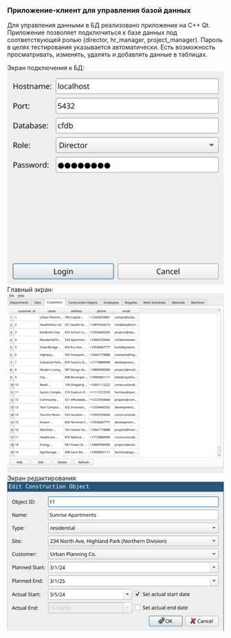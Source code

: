 ### Приложение-клиент для управления базой данных

Для управления данными в БД реализовано приложение на C++ Qt. Приложение позволяет подключиться к базе данных под соответствующей ролью (director, hr_manager, project_manager). Пароль в целях тестирования указывается автоматически. Есть возможность просматривать, изменять, удалять и добавлять данные в таблицах.

Экран подключения к БД:\
![login-screen](img/login-screen.png)\
Главный экран:\
![main-screen](img/main-screen.png)\
Экран редактирования:\
![edit-screen](img/edit-screen.png)

